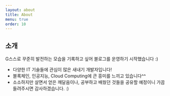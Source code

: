 ```yaml
---
layout: about
title: About
menu: true
order: 10
---
```


## 소개

G스스로 꾸준히 발전하는 모습을 기록하고 싶어 블로그를 운영하기 시작했습니다 :)

- 다양한 IT 기술들에 관심이 많은 새내기 개발자입니다!
- 블록체인, 인공지능, Cloud Computing에 큰 흥미를 느끼고 있습니다^^
- 소소하지만 살면서 얻은 깨달음이나, 공부하고 배웠던 것들을 공유할 예정이니 가끔 들려주시면 감사하겠습니다. :)
